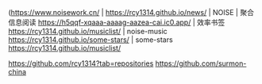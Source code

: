 (https://www.noisework.cn/ |
https://rcy1314.github.io/news/ | NOISE | 聚合信息阅读
https://h5qqf-xqaaa-aaaag-aazea-cai.ic0.app/ | 效率书签
https://rcy1314.github.io/musiclist/ | noise-music
https://rcy1314.github.io/some-stars/ | some-stars 
https://rcy1314.github.io/musiclist/

https://github.com/rcy1314?tab=repositories
https://github.com/surmon-china
